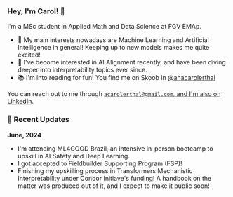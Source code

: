 ### Hey, I'm Carol! 👋

I'm a MSc student in Applied Math and Data Science at FGV EMAp. 
- 🤖 My main interests nowadays are Machine Learning and Artificial Intelligence in general! Keeping up to new models makes me quite excited!
- 🎯 I've become interested in AI Alignment recently, and have been diving deeper into interpretability topics ever since.
- 📚 I'm into reading for fun! You find me on Skoob in [@anacarolerthal](https://www.skoob.com.br/usuario/7446861-carolerthal)

You can reach out to me through <a href = "mailto:acarolerthal@gmail.com" target="_blank"> ```acarolerthal@gmail.com```, and I'm also on [LinkedIn](https://www.linkedin.com/in/ana-carolina-erthal/).


### 📰 Recent Updates

**June, 2024**
- I'm attending ML4GOOD Brazil, an intensive in-person bootcamp to upskill in AI Safety and Deep Learning.
- I got accepted to Fieldbuilder Supporting Program (FSP)!
- Finishing my upskilling process in Transformers Mechanistic Interpretability under Condor Initiave's funding! A handbook on the matter was produced out of it, and I expect to make it public soon! 

